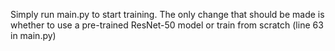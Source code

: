 Simply run main.py to start training. The only change that should be made is whether to use a pre-trained ResNet-50 model or train from scratch (line 63 in main.py)
